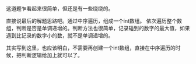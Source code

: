 这道题乍看起来很简单，但还是有一些绕绕的。

直接说最后的解题思路吧。通过中序遍历，组成一个int数组。
依次遍历整个数组，判断是否是单调递增的。判断方法也很简单，记录碰到的数字的最大值，如果遇到比记录的数字小的数，就不是单调递增的。

其实写到这里，也应该明白，不需要再创建一个int数组，直接在中序遍历的时候，把判断逻辑给加上就可以了。